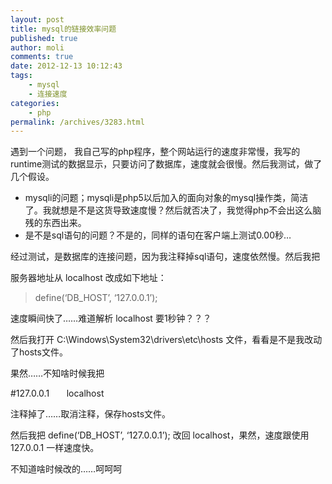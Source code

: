 ```yaml
---
layout: post
title: mysql的链接效率问题
published: true
author: moli
comments: true
date: 2012-12-13 10:12:43
tags:
    - mysql
    - 连接速度
categories:
    - php
permalink: /archives/3283.html
---
```

[][1]

遇到一个问题， 我自己写的php程序，整个网站运行的速度非常慢，我写的runtime测试的数据显示，只要访问了数据库，速度就会很慢。然后我测试，做了几个假设。

  * mysqli的问题；mysqli是php5以后加入的面向对象的mysql操作类，简洁了。我就想是不是这货导致速度慢？然后就否决了，我觉得php不会出这么脑残的东西出来。
  * 是不是sql语句的问题？不是的，同样的语句在客户端上测试0.00秒…

经过测试，是数据库的连接问题，因为我注释掉sql语句，速度依然慢。然后我把

服务器地址从 localhost 改成如下地址：

> define(&#8216;DB_HOST&#8217;, &#8216;127.0.0.1&#8217;);

速度瞬间快了……难道解析 localhost 要1秒钟？？？

然后我打开 C:\Windows\System32\drivers\etc\hosts 文件，看看是不是我改动了hosts文件。

果然……不知啥时候我把

#127.0.0.1       localhost

注释掉了……取消注释，保存hosts文件。

然后我把 define(&#8216;DB_HOST&#8217;, &#8216;127.0.0.1&#8217;); 改回 localhost，果然，速度跟使用127.0.0.1 一样速度快。

不知道啥时候改的……呵呵呵

 [1]: http://huoxr.com/wp-content/uploads/2012/12/p1783276185.jpg